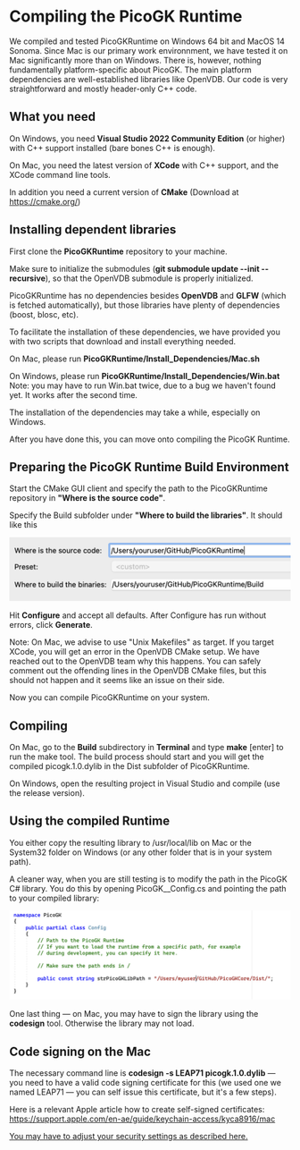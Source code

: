 # Compiling the PicoGK Runtime

We compiled and tested PicoGKRuntime on Windows 64 bit and MacOS 14 Sonoma. Since Mac is our primary work environnment, we have tested it on Mac significantly more than on Windows. There is, however, nothing fundamentally platform-specific about PicoGK. The main platform dependencies are well-established libraries like OpenVDB. Our code is very straightforward and mostly header-only C++ code.

## What you need

On Windows, you need **Visual Studio 2022 Community Edition** (or higher) with C++ support installed (bare bones C++ is enough).

On Mac, you need the latest version of **XCode** with C++ support, and the XCode command line tools.

In addition you need a current version of **CMake** (Download at https://cmake.org/) 

## Installing dependent libraries

First clone the **PicoGKRuntime** repository to your machine. 

Make sure to initialize the submodules (**git submodule update --init --recursive**), so that the OpenVDB submodule is properly initialized.

PicoGKRuntime has no dependencies besides **OpenVDB** and **GLFW** (which is fetched automatically), but those libraries have plenty of dependencies (boost, blosc, etc).

To facilitate the installation of these dependencies, we have provided you with two scripts that download and install everything needed.

On Mac, please run **PicoGKRuntime/Install_Dependencies/Mac.sh**

On Windows, please run **PicoGKRuntime/Install_Dependencies/Win.bat** 
Note: you may have to run Win.bat twice, due to a bug we haven't found yet. It works after the second time.

The installation of the dependencies may take a while, especially on Windows.

After you have done this, you can move onto compiling the PicoGK Runtime.

## Preparing the PicoGK Runtime Build Environment

Start the CMake GUI client and specify the path to the PicoGKRuntime repository in **"Where is the source code"**.

Specify the Build subfolder under **"Where to build the libraries"**. It should like this

<img src="images/image-20231017134154856.png" alt="image-20231017134154856" style="zoom:50%;" />

Hit **Configure** and accept all defaults. After Configure has run without errors, click **Generate**.

Note: On Mac, we advise to use "Unix Makefiles" as target. If you target XCode, you will get an error in the OpenVDB CMake setup. We have reached out to the OpenVDB team why this happens. You can safely comment out the offending lines in the OpenVDB CMake files, but this should not happen and it seems like an issue on their side.

Now you can compile PicoGKRuntime on your system.

## Compiling

On Mac, go to the **Build** subdirectory in **Terminal** and type **make** [enter] to run the make tool. The build process should start and you will get the compiled picogk.1.0.dylib in the Dist subfolder of PicoGKRuntime.

On Windows, open the resulting project in Visual Studio and compile (use the release version).

## Using the compiled Runtime

You either copy the resulting library to /usr/local/lib on Mac or the System32 folder on Windows (or any other folder that is in your system path).

A cleaner way, when you are still testing is to modify the path in the PicoGK C# library. You do this by opening PicoGK__Config.cs and pointing the path to your compiled library:

<img src="images/image-20231014185209784.png" alt="image-20231017164620416" style="zoom:50%;" />

One last thing — on Mac, you may have to sign the library using the **codesign** tool. Otherwise the library may not load. 

## Code signing on the Mac

The necessary command line is **codesign -s LEAP71 picogk.1.0.dylib** — you need to have a valid code signing certificate for this (we used one we named LEAP71 — you can self issue this certificate, but it's a few steps).

Here is a relevant Apple article how to create self-signed certificates: https://support.apple.com/en-ae/guide/keychain-access/kyca8916/mac

[You may have to adjust your security settings as described here.](../Runtime/readme.md)
